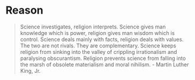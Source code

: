 # Reason

> Science investigates, religion interprets. Science gives man knowledge which is power, religion gives man wisdom which is control. Science deals mainly with facts, religion deals with values. The two are not rivals. They are complementary. Science keeps religion from sinking into the valley of crippling irrationalism and paralysing obscurantism. Religion prevents science from falling into the marsh of obsolete materialism and moral nihilism. - Martin Luther King, Jr.
